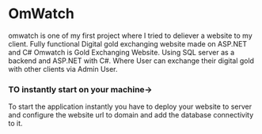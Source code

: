 # OmWatch
omwatch is one of my first project where I tried to deliever a website to my client.
Fully functional Digital gold exchanging website made on ASP.NET and C#
Omwatch is Gold Exchanging Website. Using SQL server as a backend and ASP.NET with C#. Where User can exchange their digital gold with other clients via Admin User.

### TO instantly start on your machine->
To start the application instantly you have to deploy your website to server and configure the website url to domain and add the database connectivity to it.
